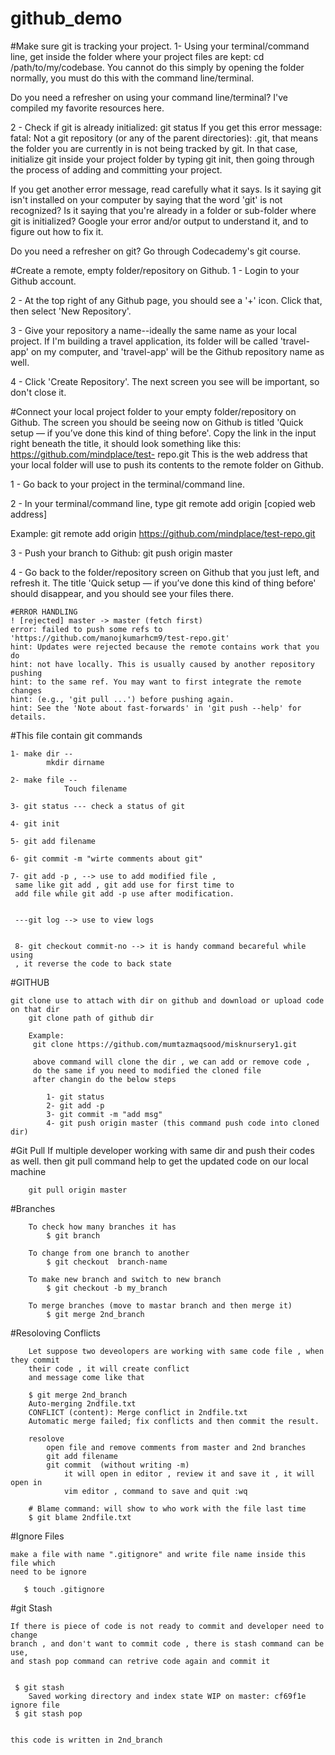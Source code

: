# github_demo


#Make sure git is tracking your project.
1- Using your terminal/command line, get inside the folder where your project files are kept: cd /path/to/my/codebase.
You cannot do this simply by opening the folder normally, you must do this with the command line/terminal.

Do you need a refresher on using your command line/terminal? I've compiled my favorite resources here.

2 - Check if git is already initialized: git status
If you get this error message: fatal: Not a git repository (or any of the parent directories): .git, that means the folder you are currently in is not being tracked by git. In that case, initialize git inside your project folder by typing git init, then going through the process of adding and committing your project.

If you get another error message, read carefully what it says. Is it saying git isn't installed on your computer by saying that the word 'git' is not recognized? Is it saying that you're already in a folder or sub-folder where git is initialized? Google your error and/or output to understand it, and to figure out how to fix it.

Do you need a refresher on git? Go through Codecademy's git course.

#Create a remote, empty folder/repository on Github.
1 - Login to your Github account.

2 - At the top right of any Github page, you should see a '+' icon. Click that, then select 'New Repository'.

3 - Give your repository a name--ideally the same name as your local project. If I'm building a travel application,
 its folder will be called 'travel-app' on my computer, and 'travel-app' will be the Github repository name as well.

4 - Click 'Create Repository'. The next screen you see will be important, so don't close it.

#Connect your local project folder to your empty folder/repository on Github.
The screen you should be seeing now on Github is titled 'Quick setup — if you’ve done this kind of thing before'.
Copy the link in the input right beneath the title, it should look something like this: https://github.com/mindplace/test-
repo.git This is the web address that your local folder will use to push its contents to the remote folder on Github.

1 - Go back to your project in the terminal/command line.

2 - In your terminal/command line, type git remote add origin [copied web address]

Example: git remote add origin https://github.com/mindplace/test-repo.git

3 - Push your branch to Github: git push origin master

4 - Go back to the folder/repository screen on Github that you just left, and refresh it. The title 'Quick setup — 
if you’ve done this kind of thing before' should disappear, and you should see your files there.


    #ERROR HANDLING
    ! [rejected] master -> master (fetch first)
    error: failed to push some refs to 'https://github.com/manojkumarhcm9/test-repo.git'
    hint: Updates were rejected because the remote contains work that you do
    hint: not have locally. This is usually caused by another repository pushing
    hint: to the same ref. You may want to first integrate the remote changes
    hint: (e.g., 'git pull ...') before pushing again.
    hint: See the 'Note about fast-forwards' in 'git push --help' for details.


#This file contain git commands 

    1- make dir --
            mkdir dirname
    
    2- make file --
                Touch filename 
     
    3- git status --- check a status of git 
     
    4- git init
    
    5- git add filename
    
    6- git commit -m "wirte comments about git"
    
    7- git add -p , --> use to add modified file ,
     same like git add , git add use for first time to 
     add file while git add -p use after modification.
     
     
     ---git log --> use to view logs 
     
     
     8- git checkout commit-no --> it is handy command becareful while using
     , it reverse the code to back state

#GITHUB 
    
    git clone use to attach with dir on github and download or upload code on that dir
        git clone path of github dir
        
        Example:
         git clone https://github.com/mumtazmaqsood/misknursery1.git
         
         above command will clone the dir , we can add or remove code , 
         do the same if you need to modified the cloned file
         after changin do the below steps
            
            1- git status
            2- git add -p
            3- git commit -m "add msg"
            4- git push origin master (this command push code into cloned dir)
    
#Git Pull
    If multiple developer working with same dir and push their codes as well. then
    git pull command help to get the updated code on our local machine
    
        git pull origin master 
     
#Branches

        To check how many branches it has 
            $ git branch
            
        To change from one branch to another 
            $ git checkout  branch-name 
         
        To make new branch and switch to new branch
            $ git checkout -b my_branch
        
        To merge branches (move to mastar branch and then merge it) 
            $ git merge 2nd_branch
         
#Resoloving Conflicts
        
        Let suppose two deveolopers are working with same code file , when they commit
        their code , it will create conflict
        and message come like that
        
        $ git merge 2nd_branch
        Auto-merging 2ndfile.txt
        CONFLICT (content): Merge conflict in 2ndfile.txt
        Automatic merge failed; fix conflicts and then commit the result.  
        
        resolove
            open file and remove comments from master and 2nd branches
            git add filename
            git commit  (without writing -m)
                it will open in editor , review it and save it , it will open in 
                vim editor , command to save and quit :wq
        
        # Blame command: will show to who work with the file last time
        $ git blame 2ndfile.txt
        
#Ignore Files
    
    make a file with name ".gitignore" and write file name inside this file which 
    need to be ignore 
    
       $ touch .gitignore 

#git Stash 

    If there is piece of code is not ready to commit and developer need to change
    branch , and don't want to commit code , there is stash command can be use, 
    and stash pop command can retrive code again and commit it 
 
        
     $ git stash
        Saved working directory and index state WIP on master: cf69f1e ignore file
     $ git stash pop

        
    this code is written in 2nd_branch

